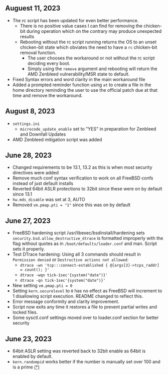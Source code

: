 ## Auguest 11, 2023
* The rc script has been updated for even better performance. 
    * There is no positive value cases I can find for removing the chicken-bit during operation which on the contrary may produce unexpected results
    * Rebooting without the rc script running returns the OS to an unset chicken-bit state which obviates the need to have a `rc` chicken-bit removal function. 
        * The user chooses the workaround or not without the rc script deciding every boot.
        * Simply using the `remove` argument and rebooting will return the AMD Zenbleed vulnerability/MSR state to default.
* Fixed Syntax errors and word clarity in the main workaround file
* Added a prompted reminder function using `at` to create a file in the home directory reminding the user to use the official patch due at that time and remove the workaround.

## August 8, 2023
* `settings.ini`
    * `microcode_update_enable` set to "YES" in preparation for Zenbleed and Downfall Updates
* AMD Zenbleed mitigation script was added


## June 28, 2023
* Changed requirements to be 13.1, 13.2 as this is when most security directives were added
* Remove much conf syntax verification to work on all FreeBSD confs instead of just default installs
* Reverted 64bit ASLR protections to 32bit since these were on by default since 13.1
* `hw.mds_disable` was set at 3, AUTO
* Removed `vm.pmap.pti = "1"` since this was on by default


## June 27, 2023
* FreeBSD hardening script /usr/libexec/bsdinstall/hardening sets `security.bsd.allow_destructive_dtrace` is formatted improperly with the flag without quotes as in `/boot/defaults/loader.conf` and man. Script sets it properly.
* Test DTrace hardening: Using all 3 commands should result in `Permission denied` or `Destructive actions not allowed`:
    * `dtrace -wn 'tcp:::connect-established { @[args[3]->tcps_raddr] = count(); }'`
    * `dtrace -wqn tick-1sec'{system("date")}'`
    * `dtrace -qn tick-1sec'{system("date")}'`
* New setting `vm.pmap.pti = 0`
* Setting `kern.securelevel` to `0` has no effect as FreeBSD will increment to 1 disallowing script execution. README changed to reflect this.
* Error message conformity and clarity improvement.
* Script now exits any time it restores a file to prevent partial writes and locked files.
* Some sysctl.conf settings moved over to loader.conf section for better security


## June 23, 2023
* 64bit ASLR setting was reverted back to 32bit enable as 64bit is enabled by default.
* `kern.randompid` works better if the number is manually set over 100 and is a prime [(*)](https://reviews.freebsd.org/transactions/detail/PHID-XACT-DREV-76pds6dxlcy5er6/)
